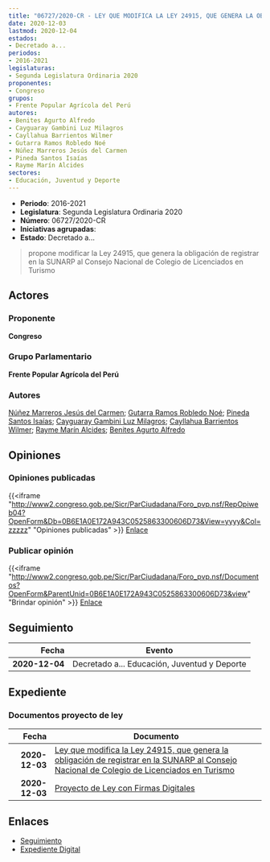 ```yaml
---
title: "06727/2020-CR - LEY QUE MODIFICA LA LEY 24915, QUE GENERA LA OBLIGACIÓN DE REGISTRAR EN LA SUNARP AL CONSEJO NACIONAL DE COLEGIO DE LICENCIADOS EN TURISMO"
date: 2020-12-03
lastmod: 2020-12-04
estados:
- Decretado a...
periodos:
- 2016-2021
legislaturas:
- Segunda Legislatura Ordinaria 2020
proponentes:
- Congreso
grupos:
- Frente Popular Agrícola del Perú
autores:
- Benites Agurto Alfredo
- Cayguaray Gambini Luz Milagros
- Cayllahua Barrientos Wilmer
- Gutarra Ramos Robledo Noé
- Núñez Marreros Jesús del Carmen
- Pineda Santos Isaías
- Rayme Marín Alcides
sectores:
- Educación, Juventud y Deporte
---
```

- **Periodo**: 2016-2021
- **Legislatura**: Segunda Legislatura Ordinaria 2020
- **Número**: 06727/2020-CR
- **Iniciativas agrupadas**: 
- **Estado**: Decretado a...

> propone modificar la Ley 24915, que genera la obligación de registrar en la SUNARP al Consejo Nacional de Colegio de Licenciados en Turismo


## Actores

### Proponente

**Congreso**

### Grupo Parlamentario

**Frente Popular Agrícola del Perú**

### Autores

[Núñez Marreros Jesús del Carmen](mailto:mailto:jnunez@congreso.gob.pe); [Gutarra Ramos Robledo Noé](mailto:mailto:rgutarra@congreso.gob.pe); [Pineda Santos Isaías](mailto:mailto:ipineda@congreso.gob.pe); [Cayguaray Gambini Luz Milagros](mailto:mailto:lcayguaray@congreso.gob.pe); [Cayllahua Barrientos Wilmer](mailto:mailto:wcayllahua@congreso.gob.pe); [Rayme Marín Alcides](mailto:mailto:arayme@congreso.gob.pe); [Benites Agurto Alfredo](mailto:mailto:abenites@congreso.gob.pe)

## Opiniones

### Opiniones publicadas

{{<iframe "http://www2.congreso.gob.pe/Sicr/ParCiudadana/Foro_pvp.nsf/RepOpiweb04?OpenForm&Db=0B6E1A0E172A943C0525863300606D73&View=yyyy&Col=zzzzz" "Opiniones publicadas" >}}
[Enlace](http://www2.congreso.gob.pe/Sicr/ParCiudadana/Foro_pvp.nsf/RepOpiweb04?OpenForm&Db=0B6E1A0E172A943C0525863300606D73&View=yyyy&Col=zzzzz)

### Publicar opinión

{{<iframe "http://www2.congreso.gob.pe/Sicr/ParCiudadana/Foro_pvp.nsf/Documentos?OpenForm&ParentUnid=0B6E1A0E172A943C0525863300606D73&view" "Brindar opinión" >}}
[Enlace](http://www2.congreso.gob.pe/Sicr/ParCiudadana/Foro_pvp.nsf/Documentos?OpenForm&ParentUnid=0B6E1A0E172A943C0525863300606D73&view)


## Seguimiento

| Fecha | Evento |
|------:|--------|
| **2020-12-04** | Decretado a... Educación, Juventud y Deporte |

## Expediente

### Documentos proyecto de ley

| Fecha | Documento |
|------:|-----------|
| **2020-12-03** | [Ley que modifica la Ley 24915, que genera la obligación de registrar en la SUNARP al Consejo Nacional de Colegio de Licenciados en Turismo](https://leyes.congreso.gob.pe/Documentos/2016_2021/Proyectos_de_Ley_y_de_Resoluciones_Legislativas/PL06727-20201203.pdf) |
| **2020-12-03** | [Proyecto de Ley con Firmas Digitales](https://leyes.congreso.gob.pe/Documentos/2016_2021/Proyectos_de_Ley_y_de_Resoluciones_Legislativas/Proyectos_Firmas_digitales/PL06727.pdf) |

## Enlaces

- [Seguimiento](http://www2.congreso.gob.pe/Sicr/TraDocEstProc/CLProLey2016.nsf/f7fff46988ca05b1052578e100829cc7/21e3a42fed40882f05258633006eaa1d?OpenDocument)
- [Expediente Digital](http://www2.congreso.gob.pe/Sicr/TraDocEstProc/Expvirt_2011.nsf/visbusqptramdoc1621/06727?opendocument)

